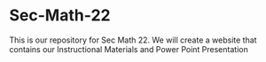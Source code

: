 # Sec-Math-22
This is our repository for Sec Math 22. We will create a website that contains our Instructional Materials and Power Point Presentation 

